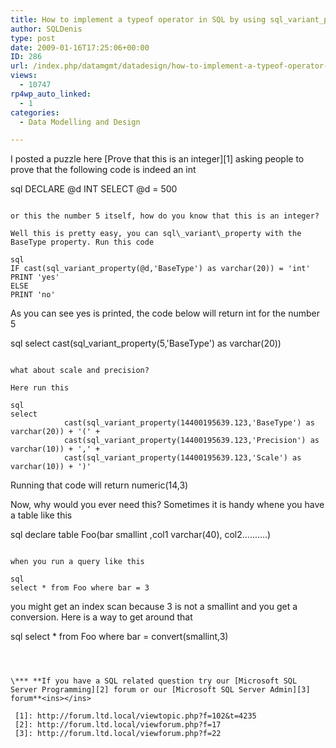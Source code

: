 ```yaml
---
title: How to implement a typeof operator in SQL by using sql_variant_property
author: SQLDenis
type: post
date: 2009-01-16T17:25:06+00:00
ID: 286
url: /index.php/datamgmt/datadesign/how-to-implement-a-typeof-operator-in-sq/
views:
  - 10747
rp4wp_auto_linked:
  - 1
categories:
  - Data Modelling and Design

---
```

I posted a puzzle here [Prove that this is an integer][1] asking people to prove that the following code is indeed an int

sql
DECLARE @d INT
SELECT @d = 500
```

or this the number 5 itself, how do you know that this is an integer?
  
Well this is pretty easy, you can sql\_variant\_property with the BaseType property. Run this code

sql
IF cast(sql_variant_property(@d,'BaseType') as varchar(20)) = 'int'
PRINT 'yes'
ELSE
PRINT 'no'
```

As you can see yes is printed, the code below will return int for the number 5

sql
select cast(sql_variant_property(5,'BaseType') as varchar(20))
```

what about scale and precision?
  
Here run this

sql
select    
            cast(sql_variant_property(14400195639.123,'BaseType') as varchar(20)) + '(' + 
            cast(sql_variant_property(14400195639.123,'Precision') as varchar(10)) + ',' + 
            cast(sql_variant_property(14400195639.123,'Scale') as varchar(10)) + ')' 
```

Running that code will return numeric(14,3)

Now, why would you ever need this? Sometimes it is handy whene you have a table like this

sql
declare table Foo(bar smallint ,col1 varchar(40), col2..........)
```

when you run a query like this

sql
select * from Foo where bar = 3
```

you might get an index scan because 3 is not a smallint and you get a conversion. Here is a way to get around that

sql
select * from Foo where bar = convert(smallint,3)
```



\*** **If you have a SQL related question try our [Microsoft SQL Server Programming][2] forum or our [Microsoft SQL Server Admin][3] forum**<ins></ins>

 [1]: http://forum.ltd.local/viewtopic.php?f=102&t=4235
 [2]: http://forum.ltd.local/viewforum.php?f=17
 [3]: http://forum.ltd.local/viewforum.php?f=22